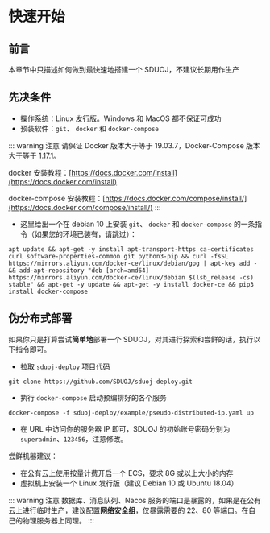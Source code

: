 # 快速开始

## 前言

本章节中只描述如何做到最快速地搭建一个 SDUOJ，不建议长期用作生产

## 先决条件

* 操作系统：Linux 发行版。Windows 和 MacOS 都不保证可成功
* 预装软件：`git`、 `docker` 和 `docker-compose` 

::: warning 注意
请保证 Docker 版本大于等于 19.03.7，Docker-Compose 版本大于等于 1.17.1。

docker 安装教程：[https://docs.docker.com/install](https://docs.docker.com/install)

docker-compose 安装教程：[https://docs.docker.com/compose/install/](https://docs.docker.com/compose/install/)
:::

* 这里给出一个在 debian 10 上安装 `git`、 `docker` 和 `docker-compose` 的一条指令（如果您的环境已装有，请跳过）：

```shell
apt update && apt-get -y install apt-transport-https ca-certificates curl software-properties-common git python3-pip && curl -fsSL https://mirrors.aliyun.com/docker-ce/linux/debian/gpg | apt-key add - && add-apt-repository "deb [arch=amd64] https://mirrors.aliyun.com/docker-ce/linux/debian $(lsb_release -cs) stable" && apt-get -y update && apt-get -y install docker-ce && pip3 install docker-compose
```

## 伪分布式部署<Badge text="beta" type="warning"/>

如果你只是打算尝试**简单地**部署一个 SDUOJ，对其进行探索和尝鲜的话，执行以下指令即可。

* 拉取 `sduoj-deploy` 项目代码

```shell
git clone https://github.com/SDUOJ/sduoj-deploy.git
```

* 执行 `docker-compose` 启动预编排好的各个服务

```shell
docker-compose -f sduoj-deploy/example/pseudo-distributed-ip.yaml up
```

* 在 URL 中访问你的服务器 IP 即可，SDUOJ 的初始账号密码分别为 `superadmin`、`123456`，注意修改。

尝鲜机器建议：

* 在公有云上使用按量计费开启一个 ECS，要求 8G 或以上大小的内存
* 虚拟机上安装一个 Linux 发行版（建议 Debian 10 或 Ubuntu 18.04）

::: warning 注意
数据库、消息队列、Nacos 服务的端口是暴露的，如果是在公有云上进行临时生产，建议配置**网络安全组**，仅暴露需要的 22、80 等端口。在自己的物理服务器上同理。
:::